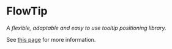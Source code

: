 # FlowTip

*A flexible, adaptable and easy to use tooltip positioning library.*

See [this page](http://qiushihe.github.io/flowtip) for more information.
